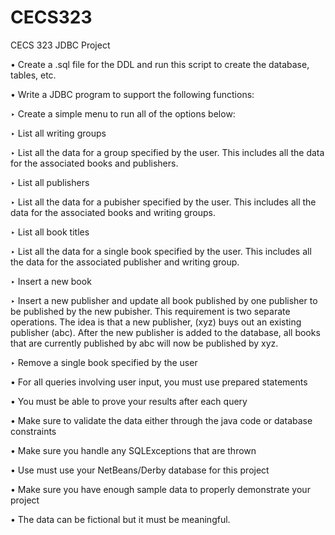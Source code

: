 # CECS323
CECS 323 JDBC Project

• Create a .sql file for the DDL and run this script to create the
  database, tables, etc.
  
• Write a JDBC program to support the following functions:

  ‣ Create a simple menu to run all of the options below:
  
  ‣ List all writing groups
  
  ‣ List all the data for a group specified by the user.
    This includes all the data for the associated books and publishers.
    
  ‣ List all publishers
  
  ‣ List all the data for a pubisher specified by the user.
    This includes all the data for the associated books and writing groups.
    
  ‣ List all book titles
  
  ‣ List all the data for a single book specified by the user.
    This includes all the data for the associated publisher and writing group.
    
  ‣ Insert a new book
  
  ‣ Insert a new publisher and update all book published by one
    publisher to be published by the new pubisher.
    This requirement is two separate operations. The idea is that a new publisher, (xyz) buys out an existing publisher 
    (abc). After the new publisher is added to the database, all books that are currently published by abc will now be
    published by xyz.
    
  ‣ Remove a single book specified by the user
  
• For all queries involving user input, you must use prepared
  statements
  
• You must be able to prove your results after each query

• Make sure to validate the data either through the java code or
  database constraints
  
• Make sure you handle any SQLExceptions that are thrown

• Use must use your NetBeans/Derby database for this project

• Make sure you have enough sample data to properly demonstrate your
  project
  
• The data can be fictional but it must be meaningful.
